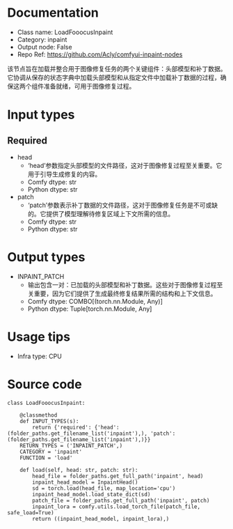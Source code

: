 # Documentation
- Class name: LoadFooocusInpaint
- Category: inpaint
- Output node: False
- Repo Ref: https://github.com/Acly/comfyui-inpaint-nodes

该节点旨在加载并整合用于图像修复任务的两个关键组件：头部模型和补丁数据。它协调从保存的状态字典中加载头部模型和从指定文件中加载补丁数据的过程，确保这两个组件准备就绪，可用于图像修复过程。

# Input types
## Required
- head
    - ‘head’参数指定头部模型的文件路径，这对于图像修复过程至关重要。它用于引导生成修复的内容。
    - Comfy dtype: str
    - Python dtype: str
- patch
    - ‘patch’参数表示补丁数据的文件路径，这对于图像修复任务是不可或缺的。它提供了模型理解待修复区域上下文所需的信息。
    - Comfy dtype: str
    - Python dtype: str

# Output types
- INPAINT_PATCH
    - 输出包含一对：已加载的头部模型和补丁数据。这些对于图像修复过程至关重要，因为它们提供了生成最终修复结果所需的结构和上下文信息。
    - Comfy dtype: COMBO[(torch.nn.Module, Any)]
    - Python dtype: Tuple[torch.nn.Module, Any]

# Usage tips
- Infra type: CPU

# Source code
```
class LoadFooocusInpaint:

    @classmethod
    def INPUT_TYPES(s):
        return {'required': {'head': (folder_paths.get_filename_list('inpaint'),), 'patch': (folder_paths.get_filename_list('inpaint'),)}}
    RETURN_TYPES = ('INPAINT_PATCH',)
    CATEGORY = 'inpaint'
    FUNCTION = 'load'

    def load(self, head: str, patch: str):
        head_file = folder_paths.get_full_path('inpaint', head)
        inpaint_head_model = InpaintHead()
        sd = torch.load(head_file, map_location='cpu')
        inpaint_head_model.load_state_dict(sd)
        patch_file = folder_paths.get_full_path('inpaint', patch)
        inpaint_lora = comfy.utils.load_torch_file(patch_file, safe_load=True)
        return ((inpaint_head_model, inpaint_lora),)
```